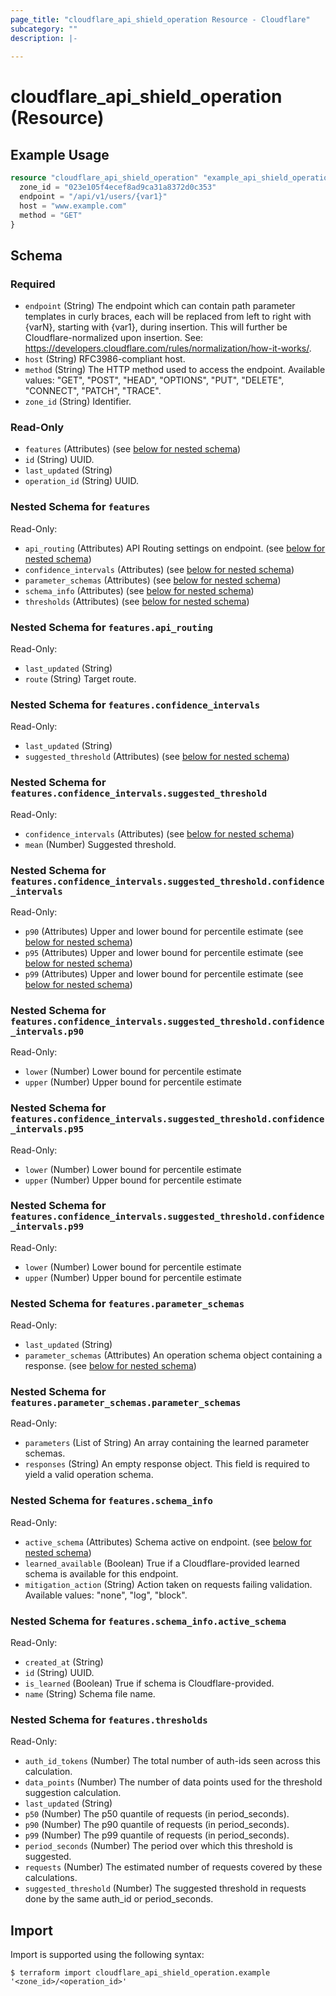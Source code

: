 ```yaml
---
page_title: "cloudflare_api_shield_operation Resource - Cloudflare"
subcategory: ""
description: |-
  
---
```


# cloudflare_api_shield_operation (Resource)



## Example Usage

```terraform
resource "cloudflare_api_shield_operation" "example_api_shield_operation" {
  zone_id = "023e105f4ecef8ad9ca31a8372d0c353"
  endpoint = "/api/v1/users/{var1}"
  host = "www.example.com"
  method = "GET"
}
```

<!-- schema generated by tfplugindocs -->
## Schema

### Required

- `endpoint` (String) The endpoint which can contain path parameter templates in curly braces, each will be replaced from left to right with {varN}, starting with {var1}, during insertion. This will further be Cloudflare-normalized upon insertion. See: https://developers.cloudflare.com/rules/normalization/how-it-works/.
- `host` (String) RFC3986-compliant host.
- `method` (String) The HTTP method used to access the endpoint.
Available values: "GET", "POST", "HEAD", "OPTIONS", "PUT", "DELETE", "CONNECT", "PATCH", "TRACE".
- `zone_id` (String) Identifier.

### Read-Only

- `features` (Attributes) (see [below for nested schema](#nestedatt--features))
- `id` (String) UUID.
- `last_updated` (String)
- `operation_id` (String) UUID.

<a id="nestedatt--features"></a>
### Nested Schema for `features`

Read-Only:

- `api_routing` (Attributes) API Routing settings on endpoint. (see [below for nested schema](#nestedatt--features--api_routing))
- `confidence_intervals` (Attributes) (see [below for nested schema](#nestedatt--features--confidence_intervals))
- `parameter_schemas` (Attributes) (see [below for nested schema](#nestedatt--features--parameter_schemas))
- `schema_info` (Attributes) (see [below for nested schema](#nestedatt--features--schema_info))
- `thresholds` (Attributes) (see [below for nested schema](#nestedatt--features--thresholds))

<a id="nestedatt--features--api_routing"></a>
### Nested Schema for `features.api_routing`

Read-Only:

- `last_updated` (String)
- `route` (String) Target route.


<a id="nestedatt--features--confidence_intervals"></a>
### Nested Schema for `features.confidence_intervals`

Read-Only:

- `last_updated` (String)
- `suggested_threshold` (Attributes) (see [below for nested schema](#nestedatt--features--confidence_intervals--suggested_threshold))

<a id="nestedatt--features--confidence_intervals--suggested_threshold"></a>
### Nested Schema for `features.confidence_intervals.suggested_threshold`

Read-Only:

- `confidence_intervals` (Attributes) (see [below for nested schema](#nestedatt--features--confidence_intervals--suggested_threshold--confidence_intervals))
- `mean` (Number) Suggested threshold.

<a id="nestedatt--features--confidence_intervals--suggested_threshold--confidence_intervals"></a>
### Nested Schema for `features.confidence_intervals.suggested_threshold.confidence_intervals`

Read-Only:

- `p90` (Attributes) Upper and lower bound for percentile estimate (see [below for nested schema](#nestedatt--features--confidence_intervals--suggested_threshold--confidence_intervals--p90))
- `p95` (Attributes) Upper and lower bound for percentile estimate (see [below for nested schema](#nestedatt--features--confidence_intervals--suggested_threshold--confidence_intervals--p95))
- `p99` (Attributes) Upper and lower bound for percentile estimate (see [below for nested schema](#nestedatt--features--confidence_intervals--suggested_threshold--confidence_intervals--p99))

<a id="nestedatt--features--confidence_intervals--suggested_threshold--confidence_intervals--p90"></a>
### Nested Schema for `features.confidence_intervals.suggested_threshold.confidence_intervals.p90`

Read-Only:

- `lower` (Number) Lower bound for percentile estimate
- `upper` (Number) Upper bound for percentile estimate


<a id="nestedatt--features--confidence_intervals--suggested_threshold--confidence_intervals--p95"></a>
### Nested Schema for `features.confidence_intervals.suggested_threshold.confidence_intervals.p95`

Read-Only:

- `lower` (Number) Lower bound for percentile estimate
- `upper` (Number) Upper bound for percentile estimate


<a id="nestedatt--features--confidence_intervals--suggested_threshold--confidence_intervals--p99"></a>
### Nested Schema for `features.confidence_intervals.suggested_threshold.confidence_intervals.p99`

Read-Only:

- `lower` (Number) Lower bound for percentile estimate
- `upper` (Number) Upper bound for percentile estimate





<a id="nestedatt--features--parameter_schemas"></a>
### Nested Schema for `features.parameter_schemas`

Read-Only:

- `last_updated` (String)
- `parameter_schemas` (Attributes) An operation schema object containing a response. (see [below for nested schema](#nestedatt--features--parameter_schemas--parameter_schemas))

<a id="nestedatt--features--parameter_schemas--parameter_schemas"></a>
### Nested Schema for `features.parameter_schemas.parameter_schemas`

Read-Only:

- `parameters` (List of String) An array containing the learned parameter schemas.
- `responses` (String) An empty response object. This field is required to yield a valid operation schema.



<a id="nestedatt--features--schema_info"></a>
### Nested Schema for `features.schema_info`

Read-Only:

- `active_schema` (Attributes) Schema active on endpoint. (see [below for nested schema](#nestedatt--features--schema_info--active_schema))
- `learned_available` (Boolean) True if a Cloudflare-provided learned schema is available for this endpoint.
- `mitigation_action` (String) Action taken on requests failing validation.
Available values: "none", "log", "block".

<a id="nestedatt--features--schema_info--active_schema"></a>
### Nested Schema for `features.schema_info.active_schema`

Read-Only:

- `created_at` (String)
- `id` (String) UUID.
- `is_learned` (Boolean) True if schema is Cloudflare-provided.
- `name` (String) Schema file name.



<a id="nestedatt--features--thresholds"></a>
### Nested Schema for `features.thresholds`

Read-Only:

- `auth_id_tokens` (Number) The total number of auth-ids seen across this calculation.
- `data_points` (Number) The number of data points used for the threshold suggestion calculation.
- `last_updated` (String)
- `p50` (Number) The p50 quantile of requests (in period_seconds).
- `p90` (Number) The p90 quantile of requests (in period_seconds).
- `p99` (Number) The p99 quantile of requests (in period_seconds).
- `period_seconds` (Number) The period over which this threshold is suggested.
- `requests` (Number) The estimated number of requests covered by these calculations.
- `suggested_threshold` (Number) The suggested threshold in requests done by the same auth_id or period_seconds.

## Import

Import is supported using the following syntax:

```shell
$ terraform import cloudflare_api_shield_operation.example '<zone_id>/<operation_id>'
```
